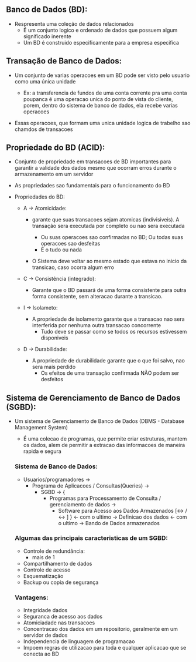 ## Banco de Dados (BD):
* Respresenta uma coleção de dados relacionados
  * É um conjunto logico e ordenado de dados que possuem algum significado inerente
  * Um BD é construido especificamente para a empresa especifica

## Transação de Banco de Dados:
* Um conjunto de varias operacoes em um BD pode ser visto pelo usuario como uma única unidade
  * Ex: a transferencia de fundos de uma conta corrente pra uma conta poupanca é uma operacao unica do ponto de vista do cliente, porem, dentro do sistema de banco de dados, ela recebe varias operacoes

* Essas operacoes, que formam uma unica unidade logica de trabelho sao chamdos de transacoes

## Propriedade do BD (ACID):
* Conjunto de propriedade em transacoes de BD importantes para garantir a validade dos dados mesmo que ocorram erros durante o armazenamento em um servidor

* As propriedades sao fundamentais para o funcionamento do BD

* Propriedades do BD:
  * A -> Atomicidade:
    * garante que suas transacoes sejam atomicas (indivisiveis). A transação sera executada por completo ou nao sera executada
      * Ou suas operacoes sao confirmadas no BD; Ou todas suas operacoes sao desfeitas
      * É o tudo ou nada
    
    *  O Sistema deve voltar ao mesmo estado que estava no inicio da transicao, caso ocorra algum erro
  
  * C -> Consistência (integrado):
    * Garante que o BD passará de uma forma consistente para outra forma consistente, sem alteracao durante a transicao.

  * I -> Isolameto:
    * A propriedade de isolamento garante que a transacao nao sera interferida por nenhuma outra transacao concorrente
      * Tudo deve se passar como se todos os recursos estivessem disponiveis

  * D -> Durabilidade:
    * A propriedade de durabilidade garante que o que foi salvo, nao sera mais perdido
      * Os efeitos de uma transação confirmada NÃO podem ser desfeitos

## Sistema de Gerenciamento de Banco de Dados (SGBD):
* Um sistema de Gerenciamento de Banco de Dados (DBMS - Database Management System)
  * É uma colecao de programas, que permite criar estruturas, mantem os dados, alem de permitir a extracao das informacoes de maneira rapida e segura

  ### Sistema de Banco de Dados:
  * Usuarios/programadores ->
    * Programa de Aplicacoes / Consultas(Queries) ->
      * SGBD -> {
        - Programas para Processamento de Consulta / gerenciamento de dados ->
          - Software para Acesso aos Dados Armazenados [<-> / <-> ]
      } 
            <- com o ultimo -> Definicao dos dados
            <- com o ultimo -> Bando de Dados armazenados

  ### Algumas das principais caracteristicas de um SGBD:
  * Controle de redundância:
    * mais de 1
  * Compartilhamento de dados
  * Controle de acesso
  * Esquematização
  * Backup ou copia de segurança

  ### Vantagens:
  * Integridade dados
  * Seguranca de acesso aos dados
  * Atomiciadade nas transacoes
  * Concentracao dos dados em um repositorio, geralmente em um servidor de dados
  * Independencia de linguagem de programacao
  * Impoem regras de utilizacao para toda e qualquer aplicacao que se conecta ao BD